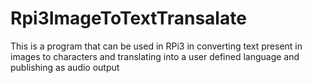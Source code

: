 # Rpi3ImageToTextTransalate
This is a program that can be used in RPi3 in converting text present in images to characters and translating into a user defined language and publishing as audio output 
